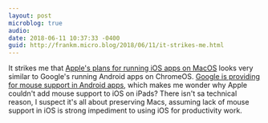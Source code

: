 ```yaml
---
layout: post
microblog: true
audio: 
date: 2018-06-11 10:37:33 -0400
guid: http://frankm.micro.blog/2018/06/11/it-strikes-me.html
---
```

It strikes me that [Apple's plans for running iOS apps on MacOS](https://mondaynote.com/ios-macos-what-no-actually-means-90b9fb2c46c7) looks very similar to Google's running Android apps on ChromeOS. [Google is providing for mouse support in Android apps](https://developer.android.com/topic/arc/input-compatibility), which makes me wonder why Apple couldn't add mouse support to iOS on iPads? There isn't sa technical reason, I suspect it's all about preserving Macs, assuming lack of mouse support in iOS is strong impediment to using iOS for productivity work. 
